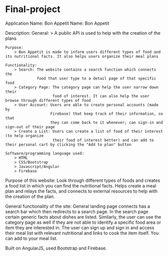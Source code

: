 # Final-project

Application Name: Bon Appetit
Name: Bon Appetit

Description: 
	General: 
		> A public API is used to help with the creation of the plans

	Purpose:
		> Bon Appetit is made to inform users different types of food and its nutritional facts. It also helps users organize their meal plans

	Functionality:
		> Search: The website contains a search function which connects the
				  food that user type to a detail page of that specific food
		> Category Page: The category page can help the user narrow down their
						 food of interest. It can also help the user browse through different types of food
		> User Account: Users are able to create personal accounts (made by  
			            Firebase) that keep track of their information, so that
			            they can come back to it whenever; can sign-in and sign-out of their page
		> Create a List: Users can create a list of food of their interest (to help organize 
						 their food of interest better) and can add to their personal cart by clicking the "Add to plan" button

	Software/programming language used:
		> HTML
		> CSS/Bootstrap
		> Javascript/Angular
		> Firebase


Purpose of this website: Look through different types of foods and creates a food list in which you can find the nutritional facts. Helps create a meal plan and relays the facts, and connects to external resources to help with the creation of the plan.

General functionality of the site: General landing page connects has a search bar which then redirects to a search page. In the search page certain generic facts about dishes are listed. Similarly, the user can use the category page
as well if they are not able to identify a specific food area or item they are interested in. 
The user can sign up and sign in and access their meal list with relevant nutritional and links to cook the item itself.
You can add to your meal list.

Built on AngularJS, used Bootstrap and Firebase.
